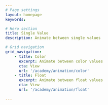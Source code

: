 ```yaml
---
# Page settings
layout: homepage
keywords:

# Hero section
title: Single Value
description: Animate between single values

# Grid navigation
grid_navigation:
    - title: Color
      excerpt: Animate between color values
      cta: View
      url: '/academy/animation/color'
    - title: Float
      excerpt: Animate between float values
      cta: View
      url: '/academy/animation/float'
      
---
```

